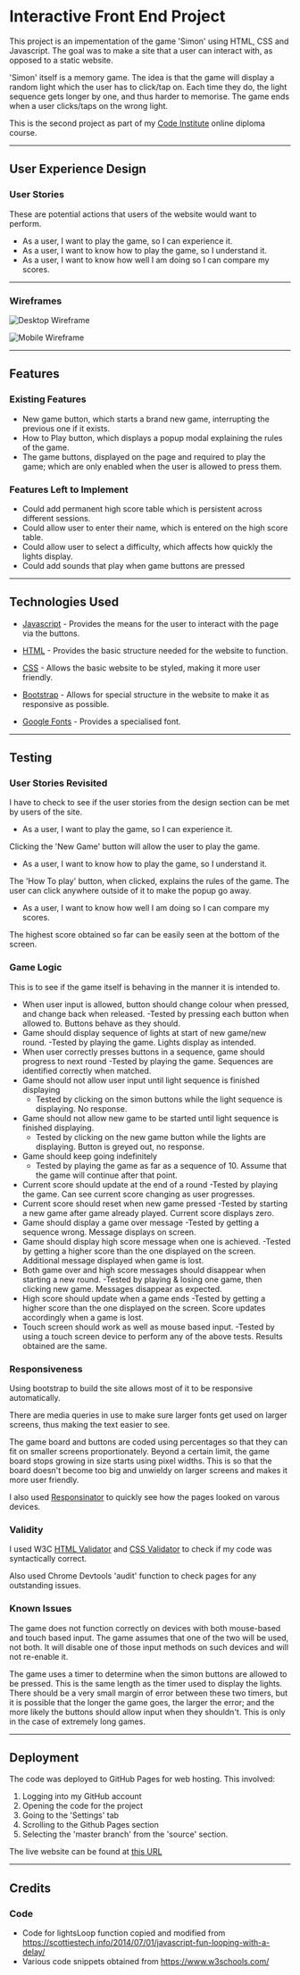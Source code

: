 # Interactive Front End Project

This project is an impementation of the game 'Simon' using HTML, CSS and Javascript. The goal was to make a site that a user can interact with, as opposed to a static website.

'Simon' itself is a memory game. The idea is that the game will display a random light which the user has to click/tap on. Each time they do, the light sequence gets longer by one, and thus harder to memorise. The game ends when a user clicks/taps on the wrong light.

This is the second project as part of my [Code Institute](https://codeinstitute.net/) online diploma course.

---

## User Experience Design

### User Stories

These are potential actions that users of the website would want to perform. 

* As a user, I want to play the game, so I can experience it.
* As a user, I want to know how to play the game, so I understand it.
* As a user, I want to know how well I am doing so I can compare my scores.

---

### Wireframes

![Desktop Wireframe](assets/wireframes/simon-picture.jpg "Desktop Wireframe")

![Mobile Wireframe](assets/wireframes/simon-picture-mobile.jpg "Mobile Wireframe")

---

## Features

### Existing Features

* New game button, which starts a brand new game, interrupting the previous one if it exists.
* How to Play button, which displays a popup modal explaining the rules of the game.
* The game buttons, displayed on the page and required to play the game; which are only enabled when the user is allowed to press them.

### Features Left to Implement

* Could add permanent high score table which is persistent across different sessions.
* Could allow user to enter their name, which is entered on the high score table.
* Could allow user to select a difficulty, which affects how quickly the lights display.
* Could add sounds that play when game buttons are pressed

---

## Technologies Used

* [Javascript](https://www.javascript.com/) - Provides the means for the user to interact with the page via the buttons.

* [HTML](https://developer.mozilla.org/en-US/docs/Web/Guide/HTML/HTML5) - Provides the basic structure needed for the website to function.
    
* [CSS](https://developer.mozilla.org/en-US/docs/Web/CSS/CSS3) - Allows the basic website to be styled, making it more user friendly.

* [Bootstrap](https://getbootstrap.com/) - Allows for special structure in the website to make it as responsive as possible.

* [Google Fonts](https://fonts.google.com/) - Provides a specialised font.

---

## Testing

### User Stories Revisited

I have to check to see if the user stories from the design section can be met by users of the site.

* As a user, I want to play the game, so I can experience it.

Clicking the 'New Game' button will allow the user to play the game.

* As a user, I want to know how to play the game, so I understand it.

The 'How To play' button, when clicked, explains the rules of the game. The user can click anywhere outside of it to make the popup go away.

* As a user, I want to know how well I am doing so I can compare my scores.

The highest score obtained so far can be easily seen at the bottom of the screen.

### Game Logic

This is to see if the game itself is behaving in the manner it is intended to.

* When user input is allowed, button should change colour when pressed, and change back when released.
	-Tested by pressing each button when allowed to. Buttons behave as they should.
* Game should display sequence of lights at start of new game/new round.
	-Tested by playing the game. Lights display as intended.
* When user correctly presses buttons in a sequence, game should progress to next round
	-Tested by playing the game. Sequences are identified correctly when matched.
* Game should not allow user input until light sequence is finished displaying
	- Tested by clicking on the simon buttons while the light sequence is displaying. No response.
* Game should not allow new game to be started until light sequence is finished displaying.
	- Tested by clicking on the new game button while the lights are displaying. Button is greyed out, no response.
* Game should keep going indefinitely
	- Tested by playing the game as far as a sequence of 10. Assume that the game will continue after that point.
* Current score should update at the end of a round
	-Tested by playing the game. Can see current score changing as user progresses.
* Current score should reset when new game pressed
	-Tested by starting a new game after game already played. Current score displays zero.
* Game should display a game over message
	-Tested by getting a sequence wrong. Message displays on screen.
* Game should display high score message when one is achieved.
	-Tested by getting a higher score than the one displayed on the screen. Additional message displayed when game is lost.
* Both game over and high score messages should disappear when starting a new round.
	-Tested by playing & losing one game, then clicking new game. Messages disappear as expected.
* High score should update when a game ends
	-Tested by getting a higher score than the one displayed on the screen. Score updates accordingly when a game is lost.
* Touch screen should work as well as mouse based input.
	-Tested by using a touch screen device to perform any of the above tests. Results obtained are the same.


### Responsiveness

Using bootstrap to build the site allows most of it to be responsive automatically.

There are media queries in use to make sure larger fonts get used on larger screens, thus making the text easier to see.

The game board and buttons are coded using percentages so that they can fit on smaller screens proportionately. Beyond a certain limit, the game board stops growing in size starts using pixel widths. This is so that the board doesn't become too big and unwieldy on larger screens and makes it more user friendly.

I also used [Responsinator](https://www.responsinator.com/) to quickly see how the pages looked on varous devices.

### Validity

I used W3C [HTML Validator](https://validator.w3.org/) and [CSS Validator](http://jigsaw.w3.org/css-validator/) to check if my code was syntactically correct.

Also used Chrome Devtools 'audit' function to check pages for any outstanding issues. 

### Known Issues

The game does not function correctly on devices with both mouse-based and touch based input. The game assumes that one of the two will be used, not both. It will disable one of those input methods on such devices and will not re-enable it.

The game uses a timer to determine when the simon buttons are allowed to be pressed. This is the same length as the timer used to display the lights. There should be a very small margin of error between these two timers, but it is possible that the longer the game goes, the larger the error; and the more likely the buttons should allow input when they shouldn't. This is only in the case of extremely long games.

---

## Deployment

The code was deployed to GitHub Pages for web hosting. This involved:

1. Logging into my GitHub account
2. Opening the code for the project
3. Going to the 'Settings' tab
4. Scrolling to the Github Pages section
5. Selecting the 'master branch' from the 'source' section.

The live website can be found at [this URL](https://seakonn.github.io/milestone-two/index.html)

---

## Credits

### Code

* Code for lightsLoop function copied and modified from https://scottiestech.info/2014/07/01/javascript-fun-looping-with-a-delay/ 
* Various code snippets obtained from https://www.w3schools.com/